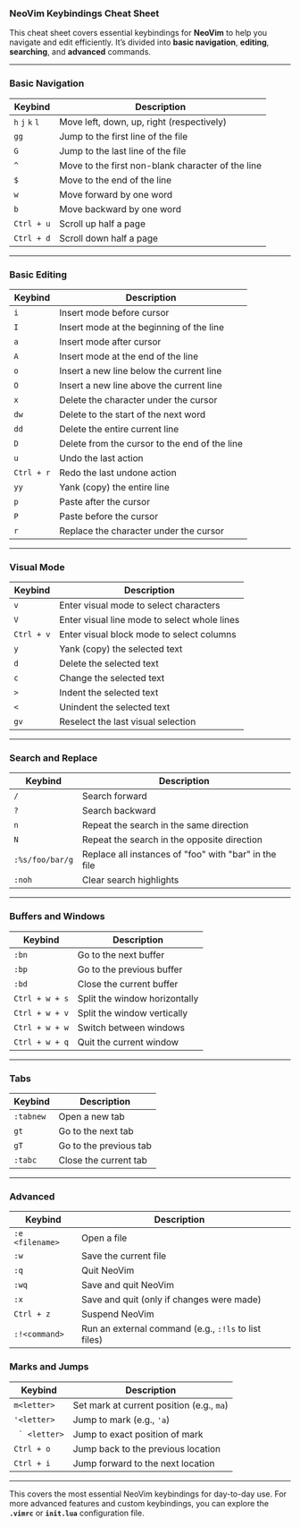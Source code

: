 ### NeoVim Keybindings Cheat Sheet

This cheat sheet covers essential keybindings for **NeoVim** to help you navigate and edit efficiently. It’s divided into **basic navigation**, **editing**, **searching**, and **advanced** commands.

---

### Basic Navigation
| Keybind | Description |
|---------|-------------|
| `h` `j` `k` `l` | Move left, down, up, right (respectively) |
| `gg`            | Jump to the first line of the file |
| `G`             | Jump to the last line of the file |
| `^`             | Move to the first non-blank character of the line |
| `$`             | Move to the end of the line |
| `w`             | Move forward by one word |
| `b`             | Move backward by one word |
| `Ctrl + u`      | Scroll up half a page |
| `Ctrl + d`      | Scroll down half a page |

---

### Basic Editing
| Keybind | Description |
|---------|-------------|
| `i`             | Insert mode before cursor |
| `I`             | Insert mode at the beginning of the line |
| `a`             | Insert mode after cursor |
| `A`             | Insert mode at the end of the line |
| `o`             | Insert a new line below the current line |
| `O`             | Insert a new line above the current line |
| `x`             | Delete the character under the cursor |
| `dw`            | Delete to the start of the next word |
| `dd`            | Delete the entire current line |
| `D`             | Delete from the cursor to the end of the line |
| `u`             | Undo the last action |
| `Ctrl + r`      | Redo the last undone action |
| `yy`            | Yank (copy) the entire line |
| `p`             | Paste after the cursor |
| `P`             | Paste before the cursor |
| `r`             | Replace the character under the cursor |

---

### Visual Mode
| Keybind | Description |
|---------|-------------|
| `v`             | Enter visual mode to select characters |
| `V`             | Enter visual line mode to select whole lines |
| `Ctrl + v`      | Enter visual block mode to select columns |
| `y`             | Yank (copy) the selected text |
| `d`             | Delete the selected text |
| `c`             | Change the selected text |
| `>`             | Indent the selected text |
| `<`             | Unindent the selected text |
| `gv`            | Reselect the last visual selection |

---

### Search and Replace
| Keybind | Description |
|---------|-------------|
| `/`             | Search forward |
| `?`             | Search backward |
| `n`             | Repeat the search in the same direction |
| `N`             | Repeat the search in the opposite direction |
| `:%s/foo/bar/g` | Replace all instances of "foo" with "bar" in the file |
| `:noh`          | Clear search highlights |

---

### Buffers and Windows
| Keybind | Description |
|---------|-------------|
| `:bn`            | Go to the next buffer |
| `:bp`            | Go to the previous buffer |
| `:bd`            | Close the current buffer |
| `Ctrl + w + s`   | Split the window horizontally |
| `Ctrl + w + v`   | Split the window vertically |
| `Ctrl + w + w`   | Switch between windows |
| `Ctrl + w + q`   | Quit the current window |

---

### Tabs
| Keybind | Description |
|---------|-------------|
| `:tabnew`        | Open a new tab |
| `gt`             | Go to the next tab |
| `gT`             | Go to the previous tab |
| `:tabc`          | Close the current tab |

---

### Advanced
| Keybind         | Description                                          |     |
| --------------- | ---------------------------------------------------- | --- |
| `:e <filename>` | Open a file                                          |     |
| `:w`            | Save the current file                                |     |
| `:q`            | Quit NeoVim                                          |     |
| `:wq`           | Save and quit NeoVim                                 |     |
| `:x`            | Save and quit (only if changes were made)            |     |
| `Ctrl + z`      | Suspend NeoVim                                       |     |
| `:!<command>`   | Run an external command (e.g., `:!ls` to list files) |     |

### Marks and Jumps
| Keybind | Description |
|---------|-------------|
| `m<letter>`       | Set mark at current position (e.g., `ma`) |
| `'<letter>`       | Jump to mark (e.g., `'a`) |
| `` ` <letter>``   | Jump to exact position of mark |
| `Ctrl + o`        | Jump back to the previous location |
| `Ctrl + i`        | Jump forward to the next location |

---

This covers the most essential NeoVim keybindings for day-to-day use. For more advanced features and custom keybindings, you can explore the **`.vimrc`** or **`init.lua`** configuration file.

